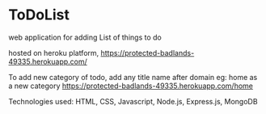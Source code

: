 # ToDoList
web application for adding List of things to do 

hosted on heroku platform,
https://protected-badlands-49335.herokuapp.com/


To add new category of todo, add any title name after domain
eg: home as a new category 
    https://protected-badlands-49335.herokuapp.com/home
    
    
Technologies used:
HTML, CSS, Javascript, Node.js, Express.js, MongoDB    
    
